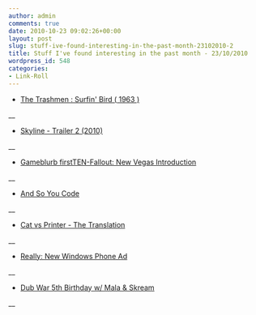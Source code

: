 ```yaml
---
author: admin
comments: true
date: 2010-10-23 09:02:26+00:00
layout: post
slug: stuff-ive-found-interesting-in-the-past-month-23102010-2
title: Stuff I've found interesting in the past month - 23/10/2010
wordpress_id: 548
categories:
- Link-Roll
---
```


  * [The Trashmen : Surfin' Bird ( 1963 )](http://www.youtube.com/watch?v=ZThquH5t0ow&feature=autoshare)
  
__
  * [Skyline - Trailer 2 (2010)](http://www.youtube.com/watch?v=mns8EsSHMmI&feature=autoshare)
  
__
  * [Gameblurb firstTEN-Fallout: New Vegas Introduction](http://www.youtube.com/watch?v=gAtQqUdvJ1k&feature=autoshare)
  
__
  * [And So You Code](http://www.youtube.com/watch?v=Eq3CuMDXaPs&feature=autoshare)
  
__
  * [Cat vs Printer - The Translation](http://www.youtube.com/watch?v=CSK1D3bZhRs&feature=autoshare)
  
__
  * [Really: New Windows Phone Ad](http://www.youtube.com/watch?v=EHlN21ebeak&feature=autoshare)
  
__
  * [Dub War 5th Birthday w/ Mala & Skream](http://www.youtube.com/watch?v=n3vbDykJERk&feature=autoshare)
  
__
